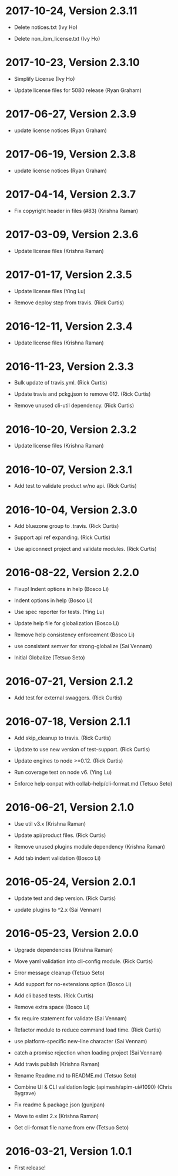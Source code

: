 2017-10-24, Version 2.3.11
==========================

 * Delete notices.txt (Ivy Ho)

 * Delete non_ibm_license.txt (Ivy Ho)


2017-10-23, Version 2.3.10
==========================

 * Simplify License (Ivy Ho)

 * Update license files for 5080 release (Ryan Graham)


2017-06-27, Version 2.3.9
=========================

 * update license notices (Ryan Graham)


2017-06-19, Version 2.3.8
=========================

 * update license notices (Ryan Graham)


2017-04-14, Version 2.3.7
=========================

 * Fix copyright header in files (#83) (Krishna Raman)


2017-03-09, Version 2.3.6
=========================

 * Update license files (Krishna Raman)


2017-01-17, Version 2.3.5
=========================

 * Update license files (Ying Lu)

 * Remove deploy step from travis. (Rick Curtis)


2016-12-11, Version 2.3.4
=========================

 * Update license files (Krishna Raman)


2016-11-23, Version 2.3.3
=========================

 * Bulk update of travis.yml. (Rick Curtis)

 * Update travis and pckg.json to remove 012. (Rick Curtis)

 * Remove unused cli-util dependency. (Rick Curtis)


2016-10-20, Version 2.3.2
=========================

 * Update license files (Krishna Raman)


2016-10-07, Version 2.3.1
=========================

 * Add test to validate product w/no api. (Rick Curtis)


2016-10-04, Version 2.3.0
=========================

 * Add bluezone group to .travis. (Rick Curtis)

 * Support api ref expanding. (Rick Curtis)

 * Use apiconnect project and validate modules. (Rick Curtis)


2016-08-22, Version 2.2.0
=========================

 * Fixup! Indent options in help (Bosco Li)

 * Indent options in help (Bosco Li)

 * Use spec reporter for tests. (Ying Lu)

 * Update help file for globalization (Bosco Li)

 * Remove help consistency enforcement (Bosco Li)

 * use consistent semver for strong-globalize (Sai Vennam)

 * Initial Globalize (Tetsuo Seto)


2016-07-21, Version 2.1.2
=========================

 * Add test for external swaggers. (Rick Curtis)


2016-07-18, Version 2.1.1
=========================

 * Add skip_cleanup to travis. (Rick Curtis)

 * Update to use new version of test-support. (Rick Curtis)

 * Update engines to node >=0.12. (Rick Curtis)

 * Run coverage test on node v6. (Ying Lu)

 * Enforce help conpat with collab-help/cli-format.md (Tetsuo Seto)


2016-06-21, Version 2.1.0
=========================

 * Use util v3.x (Krishna Raman)

 * Update api/product files. (Rick Curtis)

 * Remove unused plugins module dependency (Krishna Raman)

 * Add tab indent validation (Bosco Li)


2016-05-24, Version 2.0.1
=========================

 * Update test and dep version. (Rick Curtis)

 * update plugins to ^2.x (Sai Vennam)


2016-05-23, Version 2.0.0
=========================

 * Upgrade dependencies (Krishna Raman)

 * Move yaml validation into cli-config module. (Rick Curtis)

 * Error message cleanup (Tetsuo Seto)

 * Add support for no-extensions option (Bosco Li)

 * Add cli based tests. (Rick Curtis)

 * Remove extra space (Bosco Li)

 * fix require statement for validate (Sai Vennam)

 * Refactor module to reduce command load time. (Rick Curtis)

 * use platform-specific new-line character (Sai Vennam)

 * catch a promise rejection when loading project (Sai Vennam)

 * Add travis publish (Krishna Raman)

 * Rename Readme.md to README.md (Tetsuo Seto)

 * Combine UI & CLI validation logic (apimesh/apim-ui#1090) (Chris Bygrave)

 * Fix readme & package.json (gunjpan)

 * Move to eslint 2.x (Krishna Raman)

 * Get cli-format file name from env (Tetsuo Seto)


2016-03-21, Version 1.0.1
=========================

 * First release!
